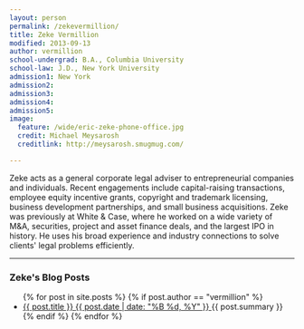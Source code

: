 ```yaml
---
layout: person
permalink: /zekevermillion/
title: Zeke Vermillion
modified: 2013-09-13
author: vermillion
school-undergrad: B.A., Columbia University
school-law: J.D., New York University
admission1: New York
admission2: 
admission3: 
admission4:
admission5: 
image:
  feature: /wide/eric-zeke-phone-office.jpg
  credit: Michael Meysarosh
  creditlink: http://meysarosh.smugmug.com/

---
```



Zeke acts as a general corporate legal adviser to entrepreneurial companies and individuals. Recent engagements include capital-raising transactions, employee equity incentive grants, copyright and trademark licensing, business development partnerships, and small business acquisitions. Zeke was previously at White & Case, where he worked on a wide variety of M&A, securities, project and asset finance deals, and the largest IPO in history. He uses his broad experience and industry connections to solve clients' legal problems efficiently.

- - - 

### Zeke's Blog Posts

<ul class="post-list">
{% for post in site.posts %} 
{% if post.author == "vermillion" %}
  <li>
    <article>
        <a href="{{ site.url }}{{ post.url }}">
            <span class="post-list-title">
                {{ post.title }} 
            </span>
            <span class="entry-date">
                <time datetime="{{ post.date | date_to_xmlschema }}">
                    {{ post.date | date: "%B %d, %Y" }}
                </time>
            </span>
        </a>
        <span class="post-list-summary">
            {{ post.summary }} 
        </span>
    </article>
</li>
{% endif %}
{% endfor %}
</ul>
